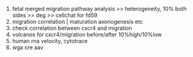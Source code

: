 1. fetal merged migration pathway analysis >> heterogeneity, 10% both sides >> deg >> cellchat for fd59
2. migration correlation | maturation axonogenesis etc 
3. check correlation between cxcr4 and migration
4. volcanos for cxcr4/migration before/after 10%high/10%low
5. human rna velocity, cytotrace
6. wga cre aav
